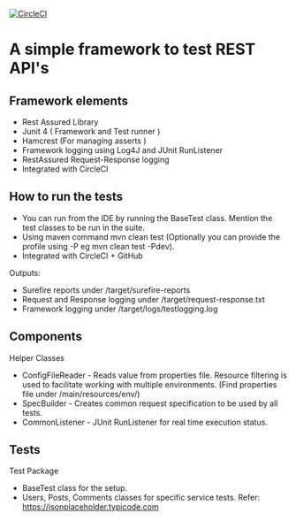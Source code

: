

[![CircleCI](https://circleci.com/gh/DeepakParari/TestYourAPIs.svg?style=shield)](https://circleci.com/gh/DeepakParari/TestYourAPIs)

# A simple framework to test REST API's

## Framework elements
+ Rest Assured Library
+ Junit 4 ( Framework and Test runner )
+ Hamcrest (For managing asserts )
+ Framework logging using Log4J and JUnit RunListener
+ RestAssured Request-Response logging
+ Integrated with CircleCI

## How to run the tests

+ You can run from the IDE by running the BaseTest class. Mention the test classes to be run in the suite.
+ Using maven command mvn clean test (Optionally you can provide the profile using -P eg mvn clean test -Pdev).
+ Integrated with CircleCI + GitHub

Outputs:
+ Surefire reports under /target/surefire-reports
+ Request and Response logging under /target/request-response.txt
+ Framework logging under /target/logs/testlogging.log

## Components
Helper Classes
+ ConfigFileReader - Reads value from properties file. Resource filtering is used to facilitate working with multiple environments. (Find properties file under /main/resources/env/)
+ SpecBuilder - Creates common request specification to be used by all tests.
+ CommonListener - JUnit RunListener for real time execution status.

## Tests
Test Package
+ BaseTest class for the setup.
+ Users, Posts, Comments classes for specific service tests. Refer: https://jsonplaceholder.typicode.com


